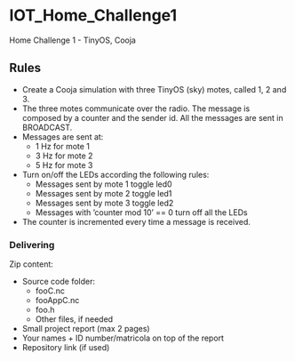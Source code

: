 # IOT_Home_Challenge1
Home Challenge 1 - TinyOS, Cooja

## Rules
* Create a Cooja simulation with three
TinyOS (sky) motes, called 1, 2 and 3.
* The three motes communicate over the
radio. The message is composed by a
counter and the sender id. All the
messages are sent in BROADCAST.
* Messages are sent at:
  * 1 Hz for mote 1
  * 3 Hz for mote 2
  * 5 Hz for mote 3
* Turn on/off the LEDs according the
following rules:
  * Messages sent by mote 1 toggle led0
  * Messages sent by mote 2 toggle led1
  * Messages sent by mote 3 toggle led2
  * Messages with ’counter mod 10’ == 0 turn
off all the LEDs
* The counter is incremented every time a
message is received.
### Delivering
Zip content:
* Source code folder:
  * fooC.nc
  * fooAppC.nc
  * foo.h
  * Other files, if needed
* Small project report (max 2 pages)
* Your names + ID number/matricola on
top of the report
* Repository link (if used)
